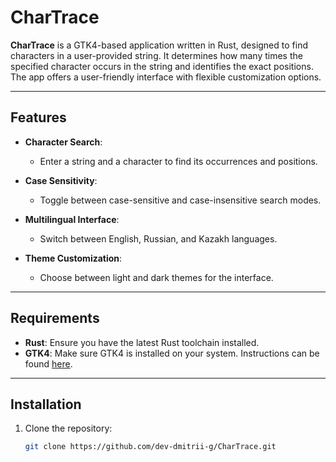 # CharTrace

**CharTrace** is a GTK4-based application written in Rust, designed to find characters in a user-provided string. It determines how many times the specified character occurs in the string and identifies the exact positions. The app offers a user-friendly interface with flexible customization options.

---

## Features

- **Character Search**:
    - Enter a string and a character to find its occurrences and positions.

- **Case Sensitivity**:
    - Toggle between case-sensitive and case-insensitive search modes.

- **Multilingual Interface**:
    - Switch between English, Russian, and Kazakh languages.

- **Theme Customization**:
    - Choose between light and dark themes for the interface.

---

## Requirements

- **Rust**: Ensure you have the latest Rust toolchain installed.
- **GTK4**: Make sure GTK4 is installed on your system. Instructions can be found [here](https://gtk.org/).

---

## Installation

1. Clone the repository:
   ```bash
   git clone https://github.com/dev-dmitrii-g/CharTrace.git
